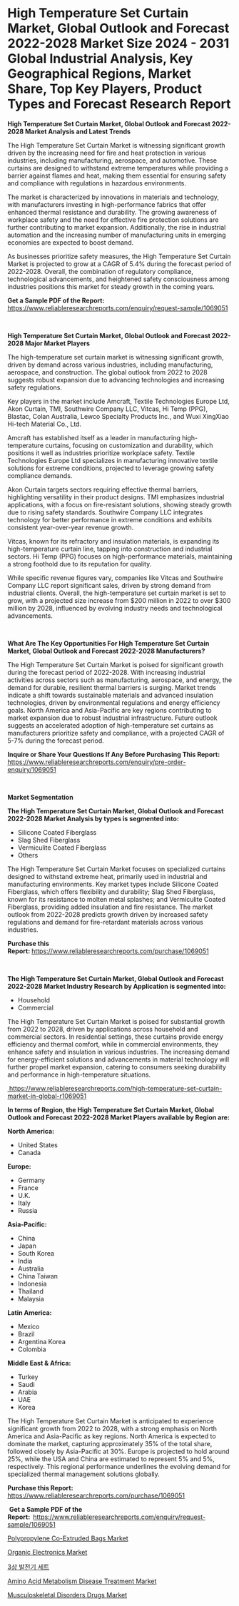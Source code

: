<p><h1>High Temperature Set Curtain Market, Global Outlook and Forecast 2022-2028 Market Size 2024 - 2031 Global Industrial Analysis, Key Geographical Regions, Market Share, Top Key Players, Product Types and Forecast Research Report</h1></p><p><strong>High Temperature Set Curtain Market, Global Outlook and Forecast 2022-2028 Market Analysis and Latest Trends</strong></p>
<p><p>The High Temperature Set Curtain Market is witnessing significant growth driven by the increasing need for fire and heat protection in various industries, including manufacturing, aerospace, and automotive. These curtains are designed to withstand extreme temperatures while providing a barrier against flames and heat, making them essential for ensuring safety and compliance with regulations in hazardous environments.</p><p>The market is characterized by innovations in materials and technology, with manufacturers investing in high-performance fabrics that offer enhanced thermal resistance and durability. The growing awareness of workplace safety and the need for effective fire protection solutions are further contributing to market expansion. Additionally, the rise in industrial automation and the increasing number of manufacturing units in emerging economies are expected to boost demand.</p><p>As businesses prioritize safety measures, the High Temperature Set Curtain Market is projected to grow at a CAGR of 5.4% during the forecast period of 2022-2028. Overall, the combination of regulatory compliance, technological advancements, and heightened safety consciousness among industries positions this market for steady growth in the coming years.</p></p>
<p><strong>Get a Sample PDF of the Report:&nbsp;</strong> <a href="https://www.reliableresearchreports.com/enquiry/request-sample/1069051">https://www.reliableresearchreports.com/enquiry/request-sample/1069051</a></p>
<p>&nbsp;</p>
<p><strong>High Temperature Set Curtain Market, Global Outlook and Forecast 2022-2028 Major Market Players</strong></p>
<p><p>The high-temperature set curtain market is witnessing significant growth, driven by demand across various industries, including manufacturing, aerospace, and construction. The global outlook from 2022 to 2028 suggests robust expansion due to advancing technologies and increasing safety regulations.</p><p>Key players in the market include Amcraft, Textile Technologies Europe Ltd, Akon Curtain, TMI, Southwire Company LLC, Vitcas, Hi Temp (PPG), Blastac, Colan Australia, Lewco Specialty Products Inc., and Wuxi XingXiao Hi-tech Material Co., Ltd. </p><p>Amcraft has established itself as a leader in manufacturing high-temperature curtains, focusing on customization and durability, which positions it well as industries prioritize workplace safety. Textile Technologies Europe Ltd specializes in manufacturing innovative textile solutions for extreme conditions, projected to leverage growing safety compliance demands.</p><p>Akon Curtain targets sectors requiring effective thermal barriers, highlighting versatility in their product designs. TMI emphasizes industrial applications, with a focus on fire-resistant solutions, showing steady growth due to rising safety standards. Southwire Company LLC integrates technology for better performance in extreme conditions and exhibits consistent year-over-year revenue growth.</p><p>Vitcas, known for its refractory and insulation materials, is expanding its high-temperature curtain line, tapping into construction and industrial sectors. Hi Temp (PPG) focuses on high-performance materials, maintaining a strong foothold due to its reputation for quality.</p><p>While specific revenue figures vary, companies like Vitcas and Southwire Company LLC report significant sales, driven by strong demand from industrial clients. Overall, the high-temperature set curtain market is set to grow, with a projected size increase from $200 million in 2022 to over $300 million by 2028, influenced by evolving industry needs and technological advancements.</p></p>
<p>&nbsp;</p>
<p><strong>What Are The Key Opportunities For High Temperature Set Curtain Market, Global Outlook and Forecast 2022-2028 Manufacturers?</strong></p>
<p><p>The High Temperature Set Curtain Market is poised for significant growth during the forecast period of 2022-2028. With increasing industrial activities across sectors such as manufacturing, aerospace, and energy, the demand for durable, resilient thermal barriers is surging. Market trends indicate a shift towards sustainable materials and advanced insulation technologies, driven by environmental regulations and energy efficiency goals. North America and Asia-Pacific are key regions contributing to market expansion due to robust industrial infrastructure. Future outlook suggests an accelerated adoption of high-temperature set curtains as manufacturers prioritize safety and compliance, with a projected CAGR of 5-7% during the forecast period.</p></p>
<p><strong>Inquire or Share Your Questions If Any Before Purchasing This Report:</strong> <a href="https://www.reliableresearchreports.com/enquiry/pre-order-enquiry/1069051">https://www.reliableresearchreports.com/enquiry/pre-order-enquiry/1069051</a></p>
<p>&nbsp;</p>
<p><strong>Market Segmentation</strong></p>
<p><strong>The High Temperature Set Curtain Market, Global Outlook and Forecast 2022-2028 Market Analysis by types is segmented into:</strong></p>
<p><ul><li>Silicone Coated Fiberglass</li><li>Slag Shed Fiberglass</li><li>Vermiculite Coated Fiberglass</li><li>Others</li></ul></p>
<p><p>The High Temperature Set Curtain Market focuses on specialized curtains designed to withstand extreme heat, primarily used in industrial and manufacturing environments. Key market types include Silicone Coated Fiberglass, which offers flexibility and durability; Slag Shed Fiberglass, known for its resistance to molten metal splashes; and Vermiculite Coated Fiberglass, providing added insulation and fire resistance. The market outlook from 2022-2028 predicts growth driven by increased safety regulations and demand for fire-retardant materials across various industries.</p></p>
<p><strong>Purchase this Report:&nbsp;</strong><a href="https://www.reliableresearchreports.com/purchase/1069051">https://www.reliableresearchreports.com/purchase/1069051</a></p>
<p>&nbsp;</p>
<p><strong>The High Temperature Set Curtain Market, Global Outlook and Forecast 2022-2028 Market Industry Research by Application is segmented into:</strong></p>
<p><ul><li>Household</li><li>Commercial</li></ul></p>
<p><p>The High Temperature Set Curtain Market is poised for substantial growth from 2022 to 2028, driven by applications across household and commercial sectors. In residential settings, these curtains provide energy efficiency and thermal comfort, while in commercial environments, they enhance safety and insulation in various industries. The increasing demand for energy-efficient solutions and advancements in material technology will further propel market expansion, catering to consumers seeking durability and performance in high-temperature situations.</p></p>
<p><a href="https://www.reliableresearchreports.com/high-temperature-set-curtain-market-in-global-r1069051">&nbsp;https://www.reliableresearchreports.com/high-temperature-set-curtain-market-in-global-r1069051</a></p>
<p><strong>In terms of Region, the High Temperature Set Curtain Market, Global Outlook and Forecast 2022-2028 Market Players available by Region are:</strong></p>
<p>
    <p> <strong> North America: </strong>
        <ul>
            <li>United States</li>
            <li>Canada</li>
        </ul>
        </p> 
    <p> <strong> Europe: </strong>
        <ul>
            <li>Germany</li>
            <li>France</li>
            <li>U.K.</li>
            <li>Italy</li>
            <li>Russia</li>
        </ul>
        </p> 
    <p> <strong> Asia-Pacific: </strong>
        <ul>
            <li>China</li>
            <li>Japan</li>
            <li>South Korea</li>
            <li>India</li>
            <li>Australia</li>
            <li>China Taiwan</li>
            <li>Indonesia</li>
            <li>Thailand</li>
            <li>Malaysia</li>
        </ul>
        </p> 
    <p> <strong> Latin America: </strong>
        <ul>
            <li>Mexico</li>
            <li>Brazil</li>
            <li>Argentina Korea</li>
            <li>Colombia</li>
        </ul>
        </p> 
    <p> <strong> Middle East & Africa: </strong>
        <ul>
            <li>Turkey</li>
            <li>Saudi</li>
            <li>Arabia</li>
            <li>UAE</li>
            <li>Korea</li>
        </ul>
    </p>
    </p>
<p><p>The High Temperature Set Curtain Market is anticipated to experience significant growth from 2022 to 2028, with a strong emphasis on North America and Asia-Pacific as key regions. North America is expected to dominate the market, capturing approximately 35% of the total share, followed closely by Asia-Pacific at 30%. Europe is projected to hold around 25%, while the USA and China are estimated to represent 5% and 5%, respectively. This regional performance underlines the evolving demand for specialized thermal management solutions globally.</p></p>
<p><strong>Purchase this Report: </strong><a href="https://www.reliableresearchreports.com/purchase/1069051">https://www.reliableresearchreports.com/purchase/1069051</a></p>
<p>&nbsp;<strong>Get a Sample PDF of the Report:&nbsp;&nbsp;</strong><a href="https://www.reliableresearchreports.com/enquiry/request-sample/1069051">https://www.reliableresearchreports.com/enquiry/request-sample/1069051</a></p>
<p><strong></strong></p>
<p><p><a href="https://medium.com/@aureliarice/comprehensive-analysis-of-the-global-polypropylene-co-extruded-bags-market-growth-trends-market-0547c1eadecb">Polypropylene Co-Extruded Bags Market</a></p><p><a href="https://www.linkedin.com/pulse/organic-electronics-market-share-analysis-growth-trends-forecasts-ah1df?trackingId=fzZwNvKRw7yoinmVSkvr0w%3D%3D">Organic Electronics Market</a></p><p><a href="https://github.com/langcat852024/Market-Research-Report-List-2/blob/main/9609678108399.md">3상 발전기 세트</a></p><p><a href="https://issuu.com/reportprime-2/docs/amino-acid-metabolism-disease-treat_fa1a2f47ebc381">Amino Acid Metabolism Disease Treatment Market</a></p><p><a href="https://issuu.com/reportprime-2/docs/musculoskeletal-disorders-drugs-mar_33fccda65f3c86">Musculoskeletal Disorders Drugs Market</a></p></p>